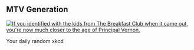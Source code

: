 ## MTV Generation
[![If you identified with the kids from The Breakfast Club when it came out, you're now much closer to the age of Principal Vernon.](https://imgs.xkcd.com/comics/mtv_generation.png)](https://xkcd.com/973/ "If you identified with the kids from The Breakfast Club when it came out, you're now much closer to the age of Principal Vernon.")

Your daily random xkcd
